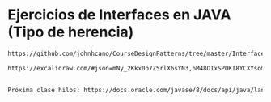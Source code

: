 # Ejercicios de Interfaces en JAVA (Tipo de herencia)

```sh
https://github.com/johnhcano/CourseDesignPatterns/tree/master/InterfacesJava
```
```sh
https://excalidraw.com/#json=mNy_2Kkx0b7Z5rlX6sYN3,6M48OIxSPOKI8YCXYsomMg
```


```sh

Próxima clase hilos: https://docs.oracle.com/javase/8/docs/api/java/lang/Thread.html
```